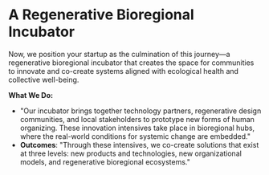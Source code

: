 # A Regenerative Bioregional Incubator

Now, we position your startup as the culmination of this journey—a regenerative bioregional incubator that creates the space for communities to innovate and co-create systems aligned with ecological health and collective well-being.

**What We Do:**

- "Our incubator brings together technology partners, regenerative design communities, and local stakeholders to prototype new forms of human organizing. These innovation intensives take place in bioregional hubs, where the real-world conditions for systemic change are embedded."
- **Outcomes**: "Through these intensives, we co-create solutions that exist at three levels: new products and technologies, new organizational models, and regenerative bioregional ecosystems."
